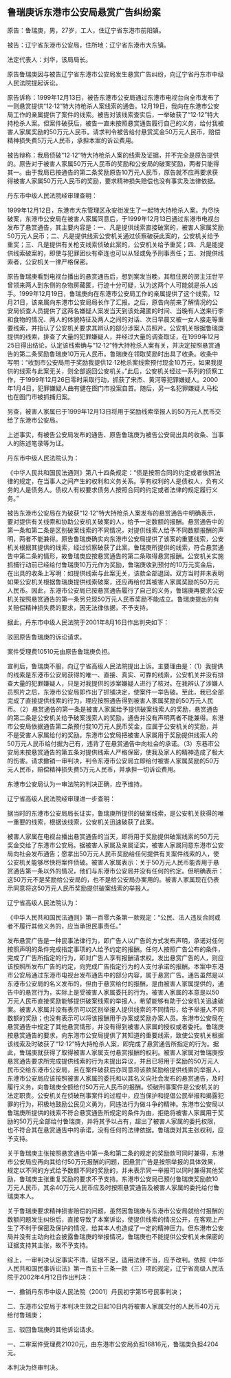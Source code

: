 ## 鲁瑞庚诉东港市公安局悬赏广告纠纷案

原告：鲁瑞庚，男，27岁，工人，住辽宁省东港市前阳镇。

被告：辽宁省东港市公安局，住所地：辽宁省东港市大东镇。

法定代表人：刘华，该局局长。

原告鲁瑞庚因与被告辽宁省东港市公安局发生悬赏广告纠纷，向辽宁省丹东市中级人民法院提起诉讼。

原告诉称：1999年12月13日，被告东港市公安局通过东港市电视台向全市发布了一则悬赏提供“12·12”特大持枪杀人案线索的通告。12月19日，我向在东港市公安局工作的亲属提供了案件的线索。被告对该线索查实后，一举破获了“12·12”特大持枪杀人案。但案件破获后，被告一直未按照悬赏通告履行自己的义务，给付我被害人家属奖励的50万元人民币。请求判令被告给付悬赏奖金50万元人民币，赔偿精神损失费5万元人民币，承担本案的诉讼费用。

被告辩称：我局侦破“12·12”特大持枪杀人案的线索及证据，并不完全是原告提供的。原告对于被害人家属50万元人民币的奖励和公安局的破案奖励，两者只能得其一。由于我局已按通告的第二条奖励原告10万元人民币，原告就不应再要求获得被害人家属50万元人民币的奖励，要求精神损失赔偿也没有事实及法律依据。

丹东市中级人民法院经审理查明：

1999年12月12日，东港市大东管理区永安街发生了一起特大持枪杀人案。为尽快破案，东港市公安局在被害人家属同意后，于1999年12月13日通过东港市电视台发布了悬赏通告，其主要内容是：一、凡是提供线索直接破案的，被害人家属奖励50万元人民币；二、凡是提供线索公安机关通过侦察破获此案的，公安机关给予重奖；三、凡是提供有关枪支线索侦破此案的，公安机关给予重奖；四、凡是能提供线索破案的，即使与犯罪团伙有牵连也可以从轻或免予刑事责任；五、对提供线索者，公安机关一律严格保密。

原告鲁瑞庚看到电视台播出的悬赏通告后，想到案发当晚，其租住房的房主汪世平曾领来两人到东侧的杂物房藏匿，行迹十分可疑，认为这两个人可能就是杀人凶手。1999年12月19日，鲁瑞庚向在东港市公安局工作的亲属提供了这个线索。12月21日，该亲属向东港市公安局局长作了汇报。之后，原告向前来了解情况的公安局侦查人员提供了这两名嫌疑人案发当天到该处藏匿的时间、当晚有人送来行李和食物的情况、两人的体貌特征及两人之间的对话、次日早晨又被一女人接走等重要线索，并指认了公安机关要求其辨认的部分涉案人员照片。公安机关根据鲁瑞庚提供的线索，排查了大量的犯罪嫌疑人，并经过大量的调查取证，在1999年12月25日得出结论，认定该线索确与“12·12”特大持枪杀人案有关，并决定按照悬赏通告的第二条奖励鲁瑞庚10万元人民币。鲁瑞庚在领取奖励时出具了收条。收条中写明：“收到市公安局用于奖励我提供12·12枪杀案线索预付现金10万元，如果我提供的线索与此案无关，则全部返回公安机关。”此后，公安机关经过一系列的侦察工作，于1999年12月26日零时采取行动，抓获了宋杰、黄河等犯罪嫌疑人。2000年1月4日，犯罪嫌疑人曲有健在图门市投案自首。随后，另一名犯罪嫌疑人马松也在图门市被抓捕归案。

另查，被害人家属已于1999年12月13日将用于奖励线索举报人的50万元人民币交给了东港市公安局。

上述事实，有被告公安局发布的通告、原告鲁瑞庚为被告公安局出具的收条、当事人的陈述笔录等为证。

丹东市中级人民法院认为：

《中华人民共和国民法通则》第八十四条规定：“债是按照合同的约定或者依照法律的规定，在当事人之间产生的权利和义务关系。享有权利的人是债权人，负有义务的人是债务人。债权人有权要求债务人按照合同的约定或者法律的规定履行义务。”

被告东港市公安局在为破获“12·12”特大持枪杀人案发布的悬赏通告中明确表示，要对提供有关线索和协助公安机关破案的人，给予一定数额的报酬。悬赏通告中的第一条和第二条是区别破案线索的不同情况，对提供线索人给予不同数额报酬的声明，两者不能兼得。原告鲁瑞庚确实向东港市公安局提供了该案的重要线索，公安机关根据其提供的线索，经过侦察破获了此案。鲁瑞庚所提供的线索，符合悬赏通告中第二条的情形，故鲁瑞庚应按悬赏通告的第二条取得悬赏报酬。公安机关实施抓捕行动前已经给付鲁瑞庚10万元作为奖励，鲁瑞庚收到预付的10万元奖金后，在出具的收条上写明：如提供线索与此案无关，该款全部退回。双方当时并未表明如果公安机关根据鲁瑞庚提供线索破案，还应再给付其被害人家属奖励的50万元人民币。因此，东港市公安局已按悬赏通告履行了自己的义务，鲁瑞庚再要求公安机关按照悬赏通告的第一条另兑现50万元人民币奖励不能成立。鲁瑞庚提出的有关赔偿精神损失费的要求，因无法律依据，不予支持。

据此，丹东市中级人民法院于2001年8月16日作出判央如下：

驳回原告鲁瑞庚的诉讼请求。

案件受理费10510元由原告鲁瑞庚负担。

宣判后，鲁瑞庚不服，向辽宁省高级人民法院提出上诉。主要理由是：（1）我提供的线索是东港市公安局获得的唯一、直接、真实、可靠的线索，公安机关并没有排查大量的犯罪嫌疑人，只是对我提供的涉案嫌疑人进行了核对。在我辨认了涉嫌人员照片之后，东港市公安局即作出了抓铺决定，使案件一举告破。至此，我已全部完成了直接提供线索的行为，理应按照通告得到被害人家属奖励的50万元人民币。（2）悬赏通告的第一条是被害人家属给予提供破案线索人的奖励，悬赏通告的第二条是公安机关给予破案浅索人的奖励，通告并没有声明两者不能兼得。东港市公安局依据通告第二条预付我10万元人民币奖金，应属于公安机关的奖励，并不是受害人家属给付的奖励。东港市公安局把被害人家属用于奖励提供线索人的50万元人民币给付据为己有，违背了在悬赏通告中向社会的承诺。（3）东巷市公安局未按悬赏通告的第五条对提供线索人严格保密，使我及家人的精神造成了极大的伤害。请求撤销一审判决，判令东港市公安局立即给付被害人家属奖励的50万元人民币，赔偿精神损失费5万元人民币，并承担一切诉讼费用。

东港市公安局认为一审法院的判决正确，应予维持。

辽宁省高级人民法院经审理进一步查明：

据当时的东港市公安局局长证实，鲁瑞庚所提供的破案线索，是公安机关获得的唯一重要的线索，根据该线索，公安机关迅速破获了此案。

被害人家属在电视台播出悬赏通告的当天，即将用于奖励提供破案线索的50万元奖金交给了东港市公安局。据被害人家属及亲属证实，被害人家属同意东港市公安局向社会发布通告；愿拿出50万元人民币奖励给任何提供有关案件线索的人，使公安机关能够尽快将案件侦破。被害人家属表示：关于50万元人民币能否用于悬赏通告第一条以外的情况，他们与东港市公安局并没有任何的约定。但明确表示：这50万元不是奖励给公安局的，也不是给公安局办案用的。被害人家属现在仍表示同意将这50万元人民币奖励提供破案线索的举报人。

辽宁省高级人民法院认为：

《中华人民共和国民法通则》第一百零六条第一款规定：“公民、法人违反合同或者不履行其他义务的，应当承担民事责任。”

发布悬赏广告是一种民事法律行为，即广告人以广告的方式发布声明，承诺对任何按照声明的条件完成指定事项的人给予约定的报酬。任何人按照广告公布的条件，完成了广告所指定的行为，即对广告人享有报酬请求权。发出悬赏广告的人，则应该按照所发布广告的约定，向完成广告指定行为的人支付承诺的报酬。本案中东港市公安局通过东港市电视台发布通告中的部分内容，属于悬赏广告。通告虽然是以东港市公安局的名义发布的，但由于悬赏给付的报酬，是由被害人家属提供的，通告中的悬赏行为，实际上是受被害人家属委托的行为。被害人家属的本意是以50万元人民币直接奖励能够提供破案线索的举报人，希望能够有助于公安机关迅速破案。被害人家属并没有表示可以区别举报人提供线索的不同情形，给予举报人不同数额的奖励；也没有表示可以将该报酬用于办案或奖励办案人员。东港市公安局在悬赏通告中规定了其他悬赏情形，并没有得到被害人家属的授权或者委托。鲁瑞庚按悬赏通告的要求，向东港市公安局提供了其知道的重要线索，致使公安机关根据该线索及时破获了“12·12”特大持枪杀人案，即完成了悬赏通告所指定的行为。据此，鲁瑞庚就获得了取得被害人家属支付悬赏报酬的权利。被害人家属对鲁瑞庚按悬赏通告要求所完成提供线索的行为未提出异议，并且已将用于奖励的50万元人民币交给东港市公安局，且在案件破获后亦同意将该款奖励给提供线索的举报人，东港市公安局应该按照被害人家属的委托和以其名义向社会发布的悬赏通告，及时履行义务，向鲁瑞庚全额给付50万元人民币的报酬。侦破刑事案件是公安机关的法定职责。公安机关在侦破刑事案件的过程中，应当保护和提倡公民举报和揭露犯罪的行为，积极地鼓励公民见义勇为，同违法行为做斗争的精神。东港市公安局以鲁瑞庚所提供的线索不符合悬赏通告所规定的条件为由，拒绝将被害人家属用于奖励的50万元全部给付鲁瑞庚，并将其予以占有，超出了被害人家属的委托权限，也不符合其在悬赏通告中的承诺，没有任何的法律依据。鲁瑞庚对其主张权利，应予支持。

关于鲁瑞庚主张按照悬赏通告中第一条和第二条的规定的奖励款可同时兼得，东港市公安局应再向其给付50万元报酬的问题，因悬赏广告是按照举报的具体效果，规定以不同的方式给予数额不同的奖励的，并未表示同一举报可以同时兼得其他奖励，鲁瑞庚主张重复奖励的要求不予支持。东港市公安局已预付鲁瑞庚奖励款10万元人民币，其余40万元人民币应及时按照悬赏通告及被害人家属的委托给付鲁瑞庚本人。

关于鲁瑞庚要求精神损害赔偿的问题，虽然因鲁瑞庚与东港市公安局就给付报酬的数额问题发生纠纷后，直接导致了本案诉讼，使提供线索的情况公开，在客观上产生了不利于保密及保护的情况，给其本人也造成了一定的精神压力。但东港市公安局并没有主动向社会披露鲁瑞庚的举报情况，鲁瑞庚也不能提供公安机关未保密的证据支持其主张，故不予支持。

综上，一审判决认定事实不清，证据不足，适用法律不当，应予改判。依照《中华人民共和国民事诉讼法》第一百五十三条一款（三）项的规定，辽宁省高级人民法院于2002年4月12日作出判决：

一、撤销丹东市中级人民法院（2001）丹民初字第15号民事判决；

二、东港市公安局于本判决生效之日起10日内将被害人家属交付的人民币40万元给付鲁瑞庚；

三、驳回鲁瑞庚的其他诉讼请求。

一、二审案件受理费21020元，由东港市公安局负担16816元，鲁瑞庚负担4204元。

本判决为终审判决。

